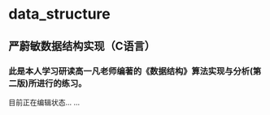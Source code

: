 # data_structure
严蔚敏数据结构实现（C语言）
---
###  此是本人学习研读高一凡老师编著的《数据结构》算法实现与分析(第二版)所进行的练习。

目前正在编辑状态... ...

